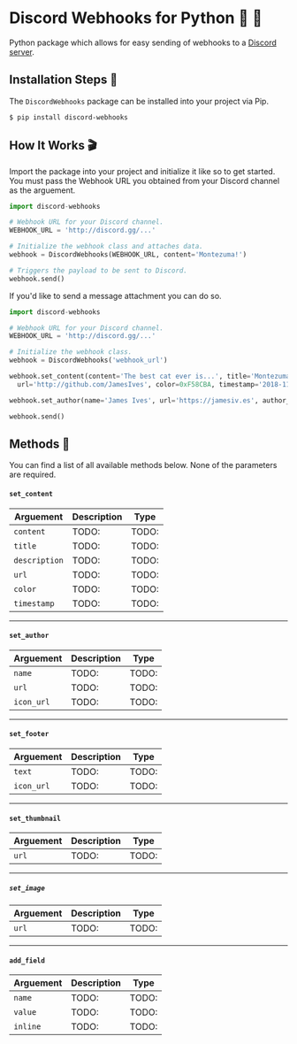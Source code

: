 # Discord Webhooks for Python 🔗 🐍
Python package which allows for easy sending of webhooks to a [Discord server](https://discordapp.com/).

## Installation Steps 💽
The `DiscordWebhooks` package can be installed into your project via Pip.

```
$ pip install discord-webhooks
```

## How It Works 🎬

Import the package into your project and initialize it like so to get started. You must pass the Webhook URL you obtained from your Discord channel as the arguement. 

```python
import discord-webhooks

# Webhook URL for your Discord channel.
WEBHOOK_URL = 'http://discord.gg/...'

# Initialize the webhook class and attaches data.
webhook = DiscordWebhooks(WEBHOOK_URL, content='Montezuma!')

# Triggers the payload to be sent to Discord.
webhook.send()

```

If you'd like to send a message attachment you can do so.


```python
import discord-webhooks

# Webhook URL for your Discord channel.
WEBHOOK_URL = 'http://discord.gg/...'

# Initialize the webhook class.
webhook = DiscordWebhooks('webhook_url')

webhook.set_content(content='The best cat ever is...', title='Montezuma!', description='Seriously!', \
  url='http://github.com/JamesIves', color=0xF58CBA, timestamp='2018-11-09T04:10:42.039Z')

webhook.set_author(name='James Ives', url='https://jamesiv.es', author_icon='https://jamesiv.es/montezuma.png')

webhook.send()
```

## Methods 📡
You can find a list of all available methods below. None of the parameters are required.

#### `set_content`
| Arguement  | Description | Type |
| ------------- | ------------- | ------------- |
| `content`  | TODO: | TODO: |
| `title`  | TODO: | TODO: |
| `description`  | TODO: | TODO: |
| `url`  | TODO: | TODO: |
| `color`  | TODO: | TODO: |
| `timestamp`  | TODO: | TODO: |

---

#### `set_author`
| Arguement  | Description | Type |
| ------------- | ------------- | ------------- |
| `name`  | TODO: | TODO: |
| `url`  | TODO: | TODO: |
| `icon_url`  | TODO: | TODO: |

---

#### `set_footer`
| Arguement  | Description | Type |
| ------------- | ------------- | ------------- |
| `text`  | TODO: | TODO: |
| `icon_url`  | TODO: | TODO: |


---

#### `set_thumbnail`
| Arguement  | Description | Type |
| ------------- | ------------- | ------------- |
| `url`  | TODO: | TODO: |

---

##### `set_image`
| Arguement  | Description | Type |
| ------------- | ------------- | ------------- |
| `url`  | TODO: | TODO: |

---

#### `add_field`
| Arguement  | Description | Type |
| ------------- | ------------- | ------------- |
| `name`  | TODO: | TODO: |
| `value`  | TODO: | TODO: |
| `inline`  | TODO: | TODO: |